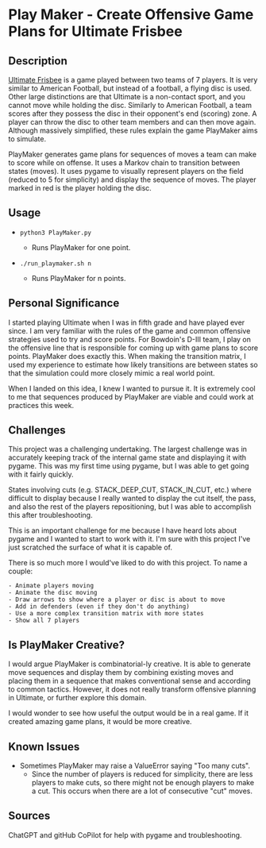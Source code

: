 # Play Maker - Create Offensive Game Plans for Ultimate Frisbee

## Description

[Ultimate Frisbee](https://en.wikipedia.org/wiki/Ultimate_frisbee) is a game played between two teams of 7 players. It is very similar to American Football, but instead of a football, a flying disc is used. Other large distinctions are that Ultimate is a non-contact sport, and you cannot move while holding the disc. Similarly to American Football, a team scores after they possess the disc in their opponent's end (scoring) zone. A player can throw the disc to other team members and can then move again. Although massively simplified, these rules explain the game PlayMaker aims to simulate.

PlayMaker generates game plans for sequences of moves a team can make to score while on offense. It uses a Markov chain to transition between states (moves). It uses pygame to visually represent players on the field (reduced to 5 for simplicity) and display the sequence of moves. The player marked in red is the player holding the disc.

## Usage

- `python3 PlayMaker.py`

  - Runs PlayMaker for one point.

- `./run_playmaker.sh n`
  - Runs PlayMaker for n points.

## Personal Significance

I started playing Ultimate when I was in fifth grade and have played ever since. I am very familiar with the rules of the game and common offensive strategies used to try and score points. For Bowdoin's D-III team, I play on the offensive line that is responsible for coming up with game plans to score points. PlayMaker does exactly this. When making the transition matrix, I used my experience to estimate how likely transitions are between states so that the simulation could more closely mimic a real world point.

When I landed on this idea, I knew I wanted to pursue it. It is extremely cool to me that sequences produced by PlayMaker are viable and could work at practices this week.

## Challenges

This project was a challenging undertaking. The largest challenge was in accurately keeping track of the internal game state and displaying it with pygame. This was my first time using pygame, but I was able to get going with it fairly quickly.

States involving cuts (e.g. STACK_DEEP_CUT, STACK_IN_CUT, etc.) where difficult to display because I really wanted to display the cut itself, the pass, and also the rest of the players repositioning, but I was able to accomplish this after troubleshooting.

This is an important challenge for me because I have heard lots about pygame and I wanted to start to work with it. I'm sure with this project I've just scratched the surface of what it is capable of.

There is so much more I would've liked to do with this project. To name a couple:

    - Animate players moving
    - Animate the disc moving
    - Draw arrows to show where a player or disc is about to move
    - Add in defenders (even if they don't do anything)
    - Use a more complex transition matrix with more states
    - Show all 7 players

## Is PlayMaker Creative?

I would argue PlayMaker is combinatorial-ly creative. It is able to generate move sequences and display them by combining existing moves and placing them in a sequence that makes conventional sense and according to common tactics. However, it does not really transform offensive planning in Ultimate, or further explore this domain.

I would wonder to see how useful the output would be in a real game. If it created amazing game plans, it would be more creative.

## Known Issues

- Sometimes PlayMaker may raise a ValueError saying "Too many cuts".
  - Since the number of players is reduced for simplicity, there are less players to make cuts, so there might not be enough players to make a cut. This occurs when there are a lot of consecutive "cut" moves.

## Sources

ChatGPT and gitHub CoPilot for help with pygame and troubleshooting.
